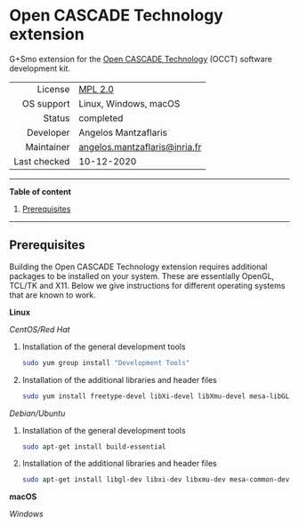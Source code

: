 # Open CASCADE Technology extension

G+Smo extension for the [Open CASCADE Technology](https://dev.opencascade.org) (OCCT) software development kit.

|||
|--:|---|
|License|[MPL 2.0](https://www.mozilla.org/en-US/MPL/2.0/)|
|OS support|Linux, Windows, macOS|
|Status|completed|
|Developer|Angelos Mantzaflaris|
|Maintainer|angelos.mantzaflaris@inria.fr|
|Last checked|10-12-2020|

***
__Table of content__
1. [Prerequisites](#prerequisites)

***

## Prerequisites

Building the Open CASCADE Technology extension requires additional
packages to be installed on your system. These are essentially OpenGL,
TCL/TK and X11. Below we give instructions for different operating
systems that are known to work.

__Linux__

_CentOS/Red Hat_

1.  Installation of the general development tools
    ```bash
    sudo yum group install "Development Tools"
    ```
2.  Installation of the additional libraries and header files
    ```bash
    sudo yum install freetype-devel libXi-devel libXmu-devel mesa-libGL-devel tk-devel
    ```

_Debian/Ubuntu_

1.  Installation of the general development tools
    ```bash
    sudo apt-get install build-essential
    ```
2.  Installation of the additional libraries and header files
    ```bash
    sudo apt-get install libgl-dev libxi-dev libxmu-dev mesa-common-dev tk-dev
    ```

__macOS__

_Windows_
